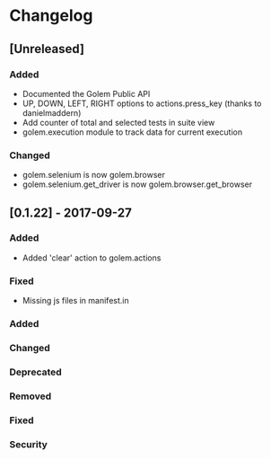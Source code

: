 # Changelog


## [Unreleased]

### Added
- Documented the Golem Public API
- UP, DOWN, LEFT, RIGHT options to actions.press_key (thanks to danielmaddern)
- Add counter of total and selected tests in suite view
- golem.execution module to track data for current execution

### Changed
- golem.selenium is now golem.browser
- golem.selenium.get_driver is now golem.browser.get_browser


## [0.1.22] - 2017-09-27
### Added
- Added 'clear' action to golem.actions

### Fixed
- Missing js files in manifest.in



### Added
### Changed
### Deprecated
### Removed
### Fixed
### Security